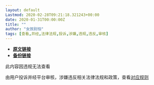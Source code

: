 ```yaml
---
layout: default
Lastmod: 2020-02-28T09:21:18.321243+00:00
date: 2020-01-31T00:00:00Z
title: ""
author: "女孩别怕"
tags: [查看,并经,法律法规,投诉,涉嫌,违规,违反,审核]
---
```


* [**原文链接**](https://mp.weixin.qq.com/s/qF9UYXx0q-tDTJ9AJDaaaw)
* [**备份链接**](https://archive.vn/zxSzD)


此内容因违规无法查看

由用户投诉并经平台审核，涉嫌违反相关法律法规和政策，查看[对应规则](http://mp.weixin.qq.com/mp/opshowpage?action=oplaw&id=32&t=operation/faq_index#wechat_redirect)

